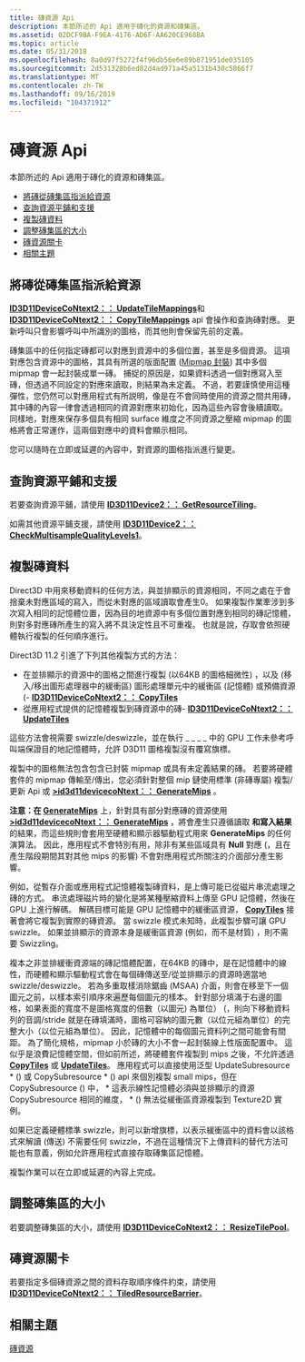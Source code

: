```yaml
---
title: 磚資源 Api
description: 本節所述的 Api 適用于磚化的資源和磚集區。
ms.assetid: 02DCF9BA-F9EA-4176-AD6F-AA620CE968BA
ms.topic: article
ms.date: 05/31/2018
ms.openlocfilehash: 8a0d97f5272f4f96db56e6e89b871951de035105
ms.sourcegitcommit: 2d531328b6ed82d4ad971a45a5131b430c5866f7
ms.translationtype: MT
ms.contentlocale: zh-TW
ms.lasthandoff: 09/16/2019
ms.locfileid: "104371912"
---
```

# <a name="tiled-resource-apis"></a>磚資源 Api

本節所述的 Api 適用于磚化的資源和磚集區。

-   [將磚從磚集區指派給資源](#assigning-tiles-from-a-tile-pool-to-a-resource)
-   [查詢資源平鋪和支援](#querying-resource-tiling-and-support)
-   [複製磚資料](#copying-tiled-data)
-   [調整磚集區的大小](#resizing-tile-pool)
-   [磚資源關卡](#tiled-resource-barrier)
-   [相關主題](#related-topics)

## <a name="assigning-tiles-from-a-tile-pool-to-a-resource"></a>將磚從磚集區指派給資源

[**ID3D11DeviceCoNtext2：： UpdateTileMappings**](/windows/desktop/api/D3D11_2/nf-d3d11_2-id3d11devicecontext2-updatetilemappings)和 [**ID3D11DeviceCoNtext2：： CopyTileMappings**](/windows/desktop/api/D3D11_2/nf-d3d11_2-id3d11devicecontext2-copytilemappings) api 會操作和查詢磚對應。 更新呼叫只會影響呼叫中所識別的圖格，而其他則會保留先前的定義。

磚集區中的任何指定磚都可以對應到資源中的多個位置，甚至是多個資源。 這項對應包含資源中的圖格，其具有所選的版面配置 ([Mipmap 封裝](mipmap-packing.md)) 其中多個 mipmap 會一起封裝成單一磚。 捕捉的原因是，如果資料透過一個對應寫入至磚，但透過不同設定的對應來讀取，則結果為未定義。 不過，若要謹慎使用這種彈性，您仍然可以對應用程式有所説明，像是在不會同時使用的資源之間共用磚，其中磚的內容一律會透過相同的資源對應來初始化，因為這些內容會後續讀取。 同樣地，對應來保存多個具有相同 surface 維度之不同資源之壓縮 mipmap 的圖格將會正常運作，這兩個對應中的資料會顯示相同。

您可以隨時在立即或延遲的內容中，對資源的圖格指派進行變更。

## <a name="querying-resource-tiling-and-support"></a>查詢資源平鋪和支援

若要查詢資源平鋪，請使用 [**ID3D11Device2：： GetResourceTiling**](/windows/desktop/api/D3D11_2/nf-d3d11_2-id3d11device2-getresourcetiling)。

如需其他資源平鋪支援，請使用 [**ID3D11Device2：： CheckMultisampleQualityLevels1**](/windows/desktop/api/D3D11_2/nf-d3d11_2-id3d11device2-checkmultisamplequalitylevels1)。

## <a name="copying-tiled-data"></a>複製磚資料

Direct3D 中用來移動資料的任何方法，與並排顯示的資源相同，不同之處在于會捨棄未對應區域的寫入，而從未對應的區域讀取會產生0。 如果複製作業牽涉到多次寫入相同的記憶體位置，因為目的地資源中有多個位置對應到相同的磚記憶體，則對多對應磚所產生的寫入將不具決定性且不可重複。 也就是說，存取會依照硬體執行複製的任何順序進行。

Direct3D 11.2 引進了下列其他複製方式的方法：

-   在並排顯示的資源中的圖格之間進行複製 (以64KB 的圖格細微性) ，以及 (移入/移出圖形處理器中的緩衝區) 圖形處理單元中的緩衝區 (記憶體) 或預備資源 (- [ **ID3D11DeviceCoNtext2：： CopyTiles**](/windows/desktop/api/D3D11_2/nf-d3d11_2-id3d11devicecontext2-copytiles)
-   從應用程式提供的記憶體複製到磚資源中的磚- [ **ID3D11DeviceCoNtext2：： UpdateTiles**](/windows/desktop/api/D3D11_2/nf-d3d11_2-id3d11devicecontext2-updatetiles)

這些方法會視需要 swizzle/deswizzle，並在執行 \_ \_ \_ \_ 中的 GPU 工作未參考呼叫端保證目的地記憶體時，允許 D3D11 圖格複製沒有覆寫旗標。

複製中的圖格無法包含包含已封裝 mipmap 或具有未定義結果的磚。 若要將硬體套件的 mipmap 傳輸至/傳出，您必須針對整個 mip 鏈使用標準 (非磚專屬) 複製/更新 Api 或 [**>id3d11devicecoNtext：： GenerateMips**](/windows/desktop/api/D3D11/nf-d3d11-id3d11devicecontext-generatemips) 。

**注意：在 [**GenerateMips**](/windows/desktop/api/D3D11/nf-d3d11-id3d11devicecontext-generatemips)** 上，針對具有部分對應磚的資源使用 [**>id3d11devicecoNtext：： GenerateMips**](/windows/desktop/api/D3D11/nf-d3d11-id3d11devicecontext-generatemips) ，將會產生只遵循讀取 **和寫入結果** 的結果，而這些規則會套用至硬體和顯示器驅動程式用來 **GenerateMips** 的任何演算法。 因此，應用程式不會特別有用，除非有某些區域具有 **Null** 對應 (，且在產生階段期間其對其他 mips 的影響) 不會對應用程式所關注的介面部分產生影響。

例如，從暫存介面或應用程式記憶體複製磚資料，是上傳可能已從磁片串流處理之磚的方式。 串流處理磁片時的變化是將某種壓縮資料上傳至 GPU 記憶體，然後在 GPU 上進行解碼。 解碼目標可能是 GPU 記憶體中的緩衝區資源， [**CopyTiles**](/windows/desktop/api/D3D11_2/nf-d3d11_2-id3d11devicecontext2-copytiles) 接著會將它複製到實際的磚資源。 當 swizzle 模式未知時，此複製步驟可讓 GPU swizzle。 如果並排顯示的資源本身是緩衝區資源 (例如，而不是材質) ，則不需要 Swizzling。

複本之非並排緩衝資源端的磚記憶體配置，在64KB 的磚中，是在記憶體中的線性，而硬體和顯示驅動程式會在每個磚傳送至/從並排顯示的資源時適當地 swizzle/deswizzle。 若為多重取樣消除鋸齒 (MSAA) 介面，則會在移至下一個圖元之前，以樣本索引順序來遍歷每個圖元的樣本。 針對部分填滿于右邊的圖格，如果表面的寬度不是圖格寬度的倍數（以圖元) 為單位） (，則向下移動資料列的音調/stride 就是在磚填滿時，圖格可容納的圖元數（以位元組為單位）的完整大小（以位元組為單位）。 因此，記憶體中的每個圖元資料列之間可能會有間距。 為了簡化規格，mipmap 小於磚的大小不會一起封裝線上性版面配置中。 這似乎是浪費記憶體空間，但如前所述，將硬體套件複製到 mips 之後，不允許透過 [**CopyTiles**](/windows/desktop/api/D3D11_2/nf-d3d11_2-id3d11devicecontext2-copytiles) 或 [**UpdateTiles**](/windows/desktop/api/D3D11_2/nf-d3d11_2-id3d11devicecontext2-updatetiles)。 應用程式可以直接使用泛型 UpdateSubresource \* () 或 CopySubresource \* () api 來個別複製 small mips，但在 CopySubresource () 中， \* 這表示線性記憶體必須與並排顯示的資源 CopySubresource 相同的維度， \* () 無法從緩衝區資源複製到 Texture2D 實例。

如果已定義硬體標準 swizzle，則可以新增旗標，以表示緩衝區中的資料會以該格式來解讀 (傳送) 不需要任何 swizzle，不過在這種情況下上傳資料的替代方法可能也有意義，例如允許應用程式直接存取磚集區記憶體。

複製作業可以在立即或延遲的內容上完成。

## <a name="resizing-tile-pool"></a>調整磚集區的大小

若要調整磚集區的大小，請使用 [**ID3D11DeviceCoNtext2：： ResizeTilePool**](/windows/desktop/api/D3D11_2/nf-d3d11_2-id3d11devicecontext2-resizetilepool)。

## <a name="tiled-resource-barrier"></a>磚資源關卡

若要指定多個磚資源之間的資料存取順序條件約束，請使用 [**ID3D11DeviceCoNtext2：： TiledResourceBarrier**](/windows/desktop/api/D3D11_2/nf-d3d11_2-id3d11devicecontext2-tiledresourcebarrier)。

## <a name="related-topics"></a>相關主題

<dl> <dt>

[磚資源](tiled-resources.md)
</dt> </dl>

 

 




